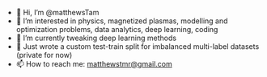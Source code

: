 - 👋 Hi, I’m @matthewsTam
- 👀 I’m interested in physics, magnetized plasmas, modelling and optimization problems, data analytics, deep learning, coding
- 🌱 I’m currently tweaking deep learning methods
- 💞️ Just wrote a custom test-train split for imbalanced multi-label datasets (private for now)
- 📫 How to reach me: matthewstmr@gmail.com

<!---
matthewsTam/matthewsTam is a ✨ special ✨ repository because its `README.md` (this file) appears on your GitHub profile.
You can click the Preview link to take a look at your changes.
--->
